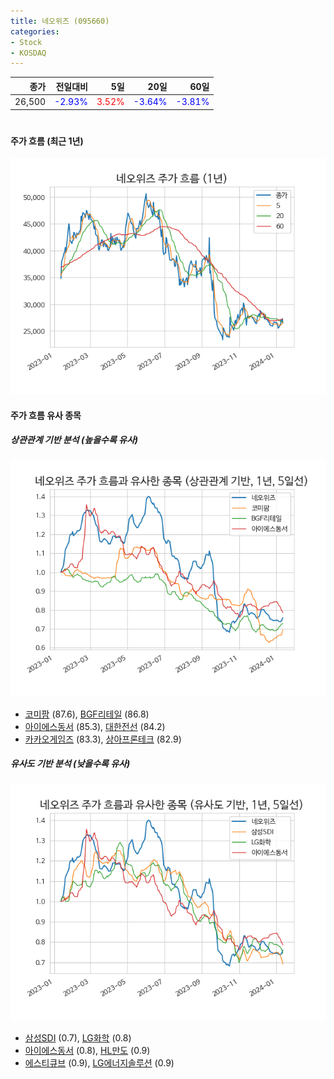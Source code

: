```yaml
---
title: 네오위즈 (095660)
categories:
- Stock
- KOSDAQ
---
```


|종가|전일대비|5일|20일|60일|
|---:|-------:|--:|---:|---:|
|26,500|<span style="color: blue">-2.93%</span>|<span style="color: red">3.52%</span>|<span style="color: blue">-3.64%</span>|<span style="color: blue">-3.81%</span>|

<!-- more -->
#
#### 주가 흐름 (최근 1년)
![095660](/assets/images/stock/095660.png)


#### 주가 흐름 유사 종목


##### 상관관계 기반 분석 (높을수록 유사)
![095660](/assets/images/stock/095660_corr.png)
- [코미팜](/041960/) (87.6), [BGF리테일](/282330/) (86.8)
- [아이에스동서](/010780/) (85.3), [대한전선](/001440/) (84.2)
- [카카오게임즈](/293490/) (83.3), [상아프론테크](/089980/) (82.9)


##### 유사도 기반 분석 (낮을수록 유사)	
![095660](/assets/images/stock/095660_sim.png)
- [삼성SDI](/006400/) (0.7), [LG화학](/051910/) (0.8)
- [아이에스동서](/010780/) (0.8), [HL만도](/204320/) (0.9)
- [에스티큐브](/052020/) (0.9), [LG에너지솔루션](/373220/) (0.9)
